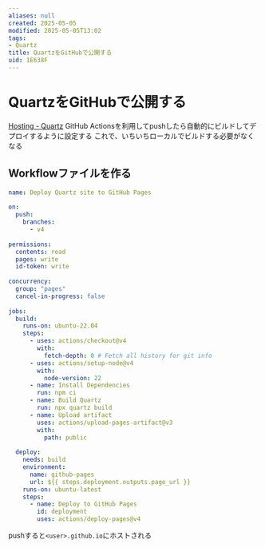 ```yaml
---
aliases: null
created: 2025-05-05
modified: 2025-05-05T13:02
tags:
- Quartz
title: QuartzをGitHubで公開する
uid: 1E638F
---
```


# QuartzをGitHubで公開する

[Hosting - Quartz](https://quartz.jzhao.xyz/hosting)
GitHub Actionsを利用してpushしたら自動的にビルドしてデプロイするように設定する
これで、いちいちローカルでビルドする必要がなくなる

## Workflowファイルを作る

```yml title=".github/workflows/deploy.yml"
name: Deploy Quartz site to GitHub Pages
 
on:
  push:
    branches:
      - v4
 
permissions:
  contents: read
  pages: write
  id-token: write
 
concurrency:
  group: "pages"
  cancel-in-progress: false
 
jobs:
  build:
    runs-on: ubuntu-22.04
    steps:
      - uses: actions/checkout@v4
        with:
          fetch-depth: 0 # Fetch all history for git info
      - uses: actions/setup-node@v4
        with:
          node-version: 22
      - name: Install Dependencies
        run: npm ci
      - name: Build Quartz
        run: npx quartz build
      - name: Upload artifact
        uses: actions/upload-pages-artifact@v3
        with:
          path: public
 
  deploy:
    needs: build
    environment:
      name: github-pages
      url: ${{ steps.deployment.outputs.page_url }}
    runs-on: ubuntu-latest
    steps:
      - name: Deploy to GitHub Pages
        id: deployment
        uses: actions/deploy-pages@v4
```

pushすると`<user>.github.io`にホストされる